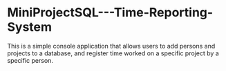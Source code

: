 # MiniProjectSQL---Time-Reporting-System
This is a simple console application that allows users to add persons and projects to a database, and register time worked on a specific project by a specific person.
